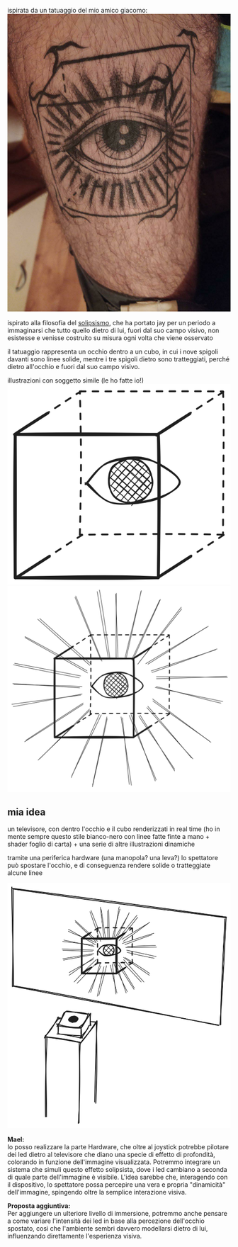 ispirata da un tatuaggio del mio amico giacomo:
![](immagini/tatuaggio_jay.jpeg)

ispirato alla filosofia del [solipsismo](solipsismo.md), che ha portato jay per un periodo a immaginarsi che tutto quello dietro di lui, fuori dal suo campo visivo, non esistesse e venisse costruito su misura ogni volta che viene osservato

il tatuaggio rappresenta un occhio dentro a un cubo, in cui i nove spigoli davanti sono linee solide, mentre i tre spigoli dietro sono tratteggiati, perché dietro all'occhio e fuori dal suo campo visivo.

illustrazioni con soggetto simile (le ho fatte io!)
![](immagini/tatuaggio_jay_illustrazione.excalidraw.png)
![](immagini/tatuaggio_jay_illustrazione_linee.excalidraw.png)


## mia idea
un televisore, con dentro l'occhio e il cubo renderizzati in real time (ho in mente sempre questo stile bianco-nero con linee fatte finte a mano + shader foglio di carta) + una serie di altre illustrazioni dinamiche 

tramite una periferica hardware (una manopola? una leva?) lo spettatore può spostare l'occhio, e di conseguenza rendere solide o tratteggiate alcune linee

![](immagini/giovanni_01_idea.excalidraw.png)


**Mael:**  
Io posso realizzare la parte Hardware, che oltre al joystick potrebbe pilotare dei led dietro al televisore che diano una specie di effetto di profondità, colorando in funzione dell'immagine visualizzata. Potremmo integrare un sistema che simuli questo effetto solipsista, dove i led cambiano a seconda di quale parte dell'immagine è visibile. L'idea sarebbe che, interagendo con il dispositivo, lo spettatore possa percepire una vera e propria "dinamicità" dell'immagine, spingendo oltre la semplice interazione visiva.  

**Proposta aggiuntiva:**  
Per aggiungere un ulteriore livello di immersione, potremmo anche pensare a come variare l'intensità dei led in base alla percezione dell'occhio spostato, così che l'ambiente sembri davvero modellarsi dietro di lui, influenzando direttamente l'esperienza visiva.
